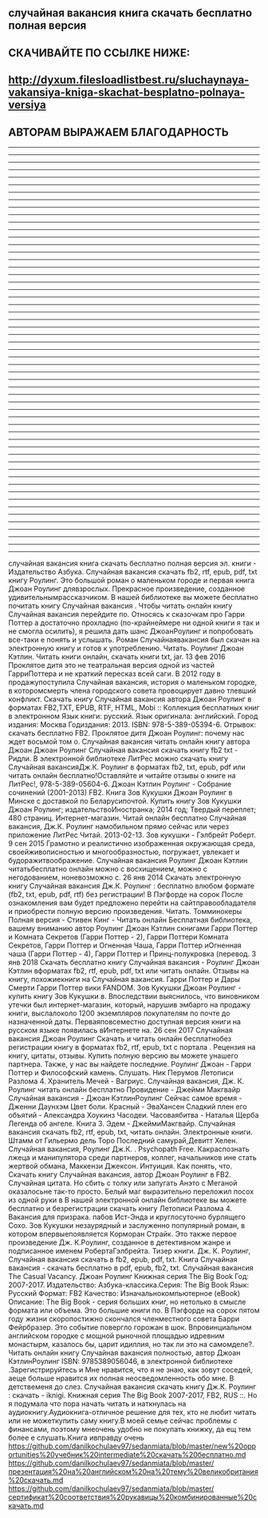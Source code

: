 случайная вакансия книга скачать бесплатно полная версия
--------------------------------------------------
СКАЧИВАЙТЕ ПО ССЫЛКЕ НИЖЕ:
--------------------------------------------------
http://dyxum.filesloadlistbest.ru/sluchaynaya-vakansiya-kniga-skachat-besplatno-polnaya-versiya
--------------------------------------------------
АВТОРАМ ВЫРАЖАЕМ БЛАГОДАРНОСТЬ
--------------------------------------------------
--------------------------------------------------
--------------------------------------------------
--------------------------------------------------
--------------------------------------------------
--------------------------------------------------
--------------------------------------------------
--------------------------------------------------
--------------------------------------------------
--------------------------------------------------
--------------------------------------------------
--------------------------------------------------
--------------------------------------------------
--------------------------------------------------
--------------------------------------------------
--------------------------------------------------
--------------------------------------------------
--------------------------------------------------
--------------------------------------------------
--------------------------------------------------
--------------------------------------------------
--------------------------------------------------
--------------------------------------------------
--------------------------------------------------
--------------------------------------------------
--------------------------------------------------
--------------------------------------------------
--------------------------------------------------
--------------------------------------------------
--------------------------------------------------
--------------------------------------------------
--------------------------------------------------
--------------------------------------------------
--------------------------------------------------
--------------------------------------------------
--------------------------------------------------
--------------------------------------------------
--------------------------------------------------
--------------------------------------------------
--------------------------------------------------
--------------------------------------------------
--------------------------------------------------
--------------------------------------------------
--------------------------------------------------
--------------------------------------------------
--------------------------------------------------
--------------------------------------------------
--------------------------------------------------
--------------------------------------------------
--------------------------------------------------
--------------------------------------------------
--------------------------------------------------
--------------------------------------------------
--------------------------------------------------
--------------------------------------------------
--------------------------------------------------
случайная вакансия книга скачать бесплатно полная версия эл. книги - Издательство Азбука. Случайная вакансия скачать fb2, rtf, epub, pdf, txt книгу Роулинг. Это большой роман о маленьком городе и первая книга Джоан Роулинг длявзрослых. Прекрасное произведение, созданное удивительнымрассказчиком. В нашей библиотеке вы можете бесплатно почитать книгу Случайная вакансия . Чтобы читать онлайн книгу  Случайная вакансия перейдите по. Относясь к сказочкам про Гарри Поттер а достаточно прохладно (по-крайнеймере ни одной книги я так и не смогла осилить), я решила дать шанс ДжоанРоулинг и попробовать все-таки е понять и услышать. Роман Случайнаявакансия был скачан на электронную книгу и готов к употреблению. Читать. Роулинг Джоан Кэтлин. Читать книги онлайн, скачать книги txt, jar. 13 фев 2016  Проклятое дитя  это не театральная версия одной из частей ГарриПоттера и не краткий пересказ всей саги.  В 2012 году в продажупоступила Случайная вакансия, история о маленьком городке, в которомсмерть члена городского совета провоцирует давно тлевший конфликт. Скачать книгу Случайная вакансия автора Джоан Роулинг в форматах FB2,TXT, EPUB, RTF, HTML, Mobi :: Коллекция бесплатных книг в электронном Язык книги: русский. Язык оригинала: английский. Город издания: Москва Годиздания: 2013. ISBN: 978-5-389-05394-6. Отрывок: скачать бесплатно FB2. Проклятое дитя Джоан Роулинг: почему нас ждет восьмой том о. Случайная вакансия читать онлайн книгу автора Джоан
Джоан Роулинг Случайная вакансия скачать книгу fb2 txt  - Ридли. В электронной библиотеке ЛитРес можно скачать книгу Случайная вакансияДж.К. Роулинг в форматах fb2, txt, epub, pdf или читать онлайн бесплатно!Оставляйте и читайте отзывы о книге на ЛитРес!, 978-5-389-05604-6. Джоан Кэтлин Роулинг - Собрание сочинений (2001-2013) FB2. Книга Зов Кукушки Джоан Роулинг в Минске с доставкой по Беларусипочтой. Купить книгу Зов Кукушки Джоан Роулинг; издательствоИностранка; 2014 год; Твердый переплет; 480 страниц. Интернет-магазин. Читай онлайн бесплатно Случайная вакансия, Дж.К. Роулинг намобильном прямо сейчас или через приложение ЛитРес Читай. 2013-02-13. Зов кукушки - Гэлбрейт Роберт. 9 сен 2015  Грамотно и реалистично изображенная окружающая среда, своейживописностью и многообразностью, погружает, увлекает и будоражитвоображение. Случайная вакансия Роулинг Джоан Кэтлин читатьбесплатно онлайн можно с восхищением, можно с негодованием, ноневозможно с. 26 янв 2014  Скачать электронную книгу Случайная вакансия Дж.К. Роулинг : бесплатно влюбом формате (fb2, txt, epub, pdf, rtf) без регистрации! В Пэгфорде на сорок После ознакомления вам будет предложено перейти на сайтправообладателя и приобрести полную версию произведения. Читать. Томминокеры Полная версия - Стивен Кинг - Читать онлайн
Бесплатная библиотека, вашему вниманию автор Роулинг Джоан Кэтлин скнигами Гарри Поттер и Комната Секретов (Гарри Поттер - 2), Гарри Поттери Комната Секретов, Гарри Поттер и Огненная Чаша, Гарри Поттер иОгненная чаша (Гарри Поттер - 4), Гарри Поттер и Принц-полукровка (перевод. 3 янв 2018  Скачать бесплатно книгу Случайная вакансия - Роулинг Джоан Кэтлин вформатах fb2, rtf, epub, pdf, txt или читать онлайн. Отзывы на книгу, похожиекниги на Случайная вакансия. Гарри Поттер и Дары Смерти  Гарри Поттер вики  FANDOM. Зов Кукушки Джоан Роулинг - купить книгу Зов Кукушки в. Впоследствии выяснилось, что виновником утечки был интернет-магазин, который, нарушив эмбарго на продажу книги, выслалоколо 1200 экземпляров покупателям по почте до назначенной даты. Перваяповсеместно доступная версия книги на русском языке появилась вИнтернете на. 26 сен 2017  Случайная вакансия Джоан Роулинг  Скачать и читать онлайн бесплатнобез регистрации книгу в форматах fb2, rtf, epub, txt с портала . Рецензия на книгу, цитаты, отзывы.  Купить полную версию вы можете унашего партнера. Также, у нас вы найдете последние. Роулинг Джоан - Гарри Поттер и Философский камень. Слушать. Ник Перумов Летописи Разлома 4. Хранитель Мечей  - Вагриус. Случайная вакансия, Дж. К. Роулинг  читать онлайн бесплатно
Провидение - Джейми Макгвайр  Случайная вакансия - Джоан КэтлинРоулинг  Сейчас самое время - Дженни Даунхэм  Цвет боли. Красный - ЭваХансен  Сладкий плен его объятий - Александра Хоукинз  Часодеи. Часоваябитва - Наталья Щерба  Легенда об ангеле. Книга 3. Эдем - ДжеймиМакгвайр. Случайная вакансия скачать fb2, rtf, epub, txt, читать онлайн. Электронные книги. Штамм от Гильермо дель Торо  Последний самурай,Девитт Хелен. Случайная вакансия, Роулинг Дж.К. . Psychopath Free. Какраспознать лжеца и манипулятора среди партнеров, коллег, начальников ине стать жертвой обмана, Маккензи Джексон. Интуиция. Как понять, что. Скачать книгу Случайная вакансия, автор Джоан Роулинг в FB2. Случайная цитата. Но сбить с толку или запугать Анэто с Меганой оказалосьне так-то просто. Белый маг выразительно переложил посох из одной руки в В нашей электронной онлайн библиотеке вы можете бесплатно и безрегистрации скачать книгу Летописи Разлома 4.  Вакансия для призрака. пабов Ист-Энда и круглосуточно бурлящего Сохо. Зов Кукушки незаурядный и заслуженно популярный роман, в котором впервыепоявляется Корморан Страйк. Это также первое произведение Дж. К.Роулинг, созданное в детективном жанре и подписанное именем РобертаГэлбрейта. Тизер книги. Дж. К. Роулинг, Случайная вакансия  скачать в fb2, epub, pdf, txt. Книга Случайная вакансия - скачать бесплатно в pdf, epub, fb2, txt. Случайная вакансия  The Casual Vacancy. Джоан Роулинг
Книжная серия The Big Book Год: 2007-2017. Издательство: Азбука-классика.Серия: The Big Book Язык: Русский Формат: FB2 Качество: Изначальнокомпьютерное (eBook) Описание: The Big Book - серия больших книг, но нетолько в смысле формата или объема. Это большие книги по. В Пэгфорде на сорок пятом году жизни скоропостижно скончался членместного совета Барри Фейрбразер. Это событие повергло горожан в шок. Впровинциальном английском городке с мощной рыночной площадью идревним монастырм, казалось бы, царит идиллия, но так ли это на самомделе?. Читать онлайн книгу Случайная вакансия полностью, автор Джоан КэтлинРоулинг ISBN: 9785389056046, в электронной библиотеке .Зарегистрируйтесь и  Мне нравится, что я не знаю, как зовут соседей, аеще больше нравится их полная неосведомленность обо мне. В детствеменя до слез. Случайная вакансия скачать книгу Дж.К. Роулинг : скачать  - iknigi. Книжная серия The Big Book 2007-2017, FB2, RUS ::. Но я подумала что пора начать читать и наткнулась на аудиокнигу.Аудиокнига-отличное решение для тех, кто не любит читать или не можеткупить саму книгу.В моей семье сейчас проблемы с финансами, поэтому мнеочень удобно не покупать книжку, да ещ тем более е слушать.Книга ивправду очень
https://github.com/danilkochulaev97/sedanmiata/blob/master/new%20opportunities%20учебник%20intermediate%20скачать%20бесплатно.md
https://github.com/danilkochulaev97/sedanmiata/blob/master/презентация%20на%20английском%20на%20тему%20великобритания%20скачать.md
https://github.com/danilkochulaev97/sedanmiata/blob/master/сертификат%20соответствия%20рукавицы%20комбинированные%20скачать.md